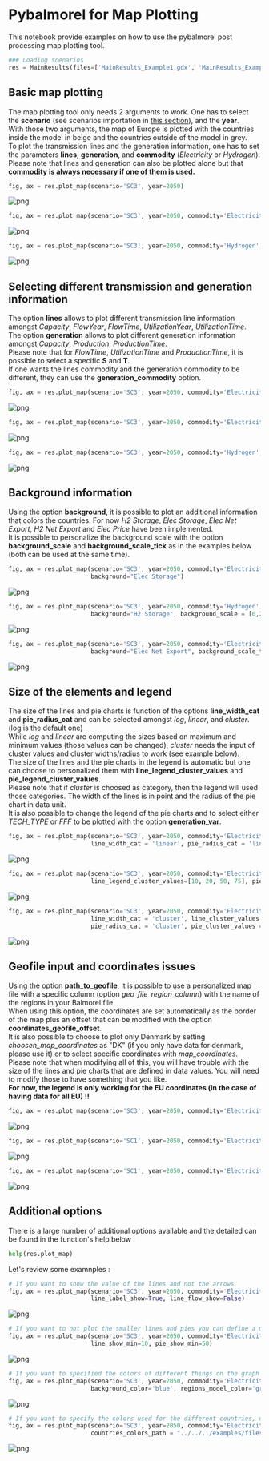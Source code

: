# Pybalmorel for Map Plotting

This notebook provide examples on how to use the pybalmorel post processing map plotting tool. 

```python
### Loading scenarios
res = MainResults(files=['MainResults_Example1.gdx', 'MainResults_Example2.gdx', 'MainResults_Example3.gdx'], paths='files', scenario_names=['SC1', 'SC2', 'SC3'])
```

## Basic map plotting

The map plotting tool only needs 2 arguments to work. One has to select the **scenario** (see scenarios importation in [this section](postprocessing.md)), and the **year**. \
With those two arguments, the map of Europe is plotted with the countries inside the model in beige and the countries outside of the model in grey. \
To plot the transmission lines and the generation information, one has to set the parameters **lines**, **generation**, and **commodity** (*Electricity* or *Hydrogen*). \
Please note that lines and generation can also be plotted alone but that **commodity is always necessary if one of them is used.**


```python
fig, ax = res.plot_map(scenario='SC3', year=2050)
```
    
![png](../img/PostProcessing_map_files/MapPlotting_4_2.png)
    

```python
fig, ax = res.plot_map(scenario='SC3', year=2050, commodity='Electricity', lines='Capacity', generation='Capacity')
```
   
![png](../img/PostProcessing_map_files/MapPlotting_5_2.png)

```python
fig, ax = res.plot_map(scenario='SC3', year=2050, commodity='Hydrogen', lines='Capacity')
```

![png](../img/PostProcessing_map_files/MapPlotting_6_2.png)


## Selecting different transmission and generation information

The option **lines** allows to plot different transmission line information amongst *Capacity*, *FlowYear*, *FlowTime*, *UtilizationYear*, *UtilizationTime*. \
The option **generation** allows to plot different generation information amongst *Capacity*, *Production*, *ProductionTime*. \
Please note that for *FlowTime*, *UtilizationTime* and *ProductionTime*, it is possible to select a specific **S** and **T**. \
If one wants the lines commodity and the generation commodity to be different, they can use the **generation_commodity** option.


```python
fig, ax = res.plot_map(scenario='SC3', year=2050, commodity='Electricity', lines='FlowYear', generation='Production')
```

![png](../img/PostProcessing_map_files/MapPlotting_8_2.png)


```python
fig, ax = res.plot_map(scenario='SC3', year=2050, commodity='Electricity', lines='FlowTime', generation='ProductionTime', S='S08', T='T076')
```
    
![png](../img/PostProcessing_map_files/MapPlotting_9_2.png)
    

```python
fig, ax = res.plot_map(scenario='SC3', year=2050, commodity='Hydrogen', generation_commodity='Electricity', lines='UtilizationYear', generation='Production')
```

![png](../img/PostProcessing_map_files/MapPlotting_10_2.png)
    

## Background information

Using the option **background**, it is possible to plot an additional information that colors the countries. For now *H2 Storage*, *Elec Storage*, *Elec Net Export*, *H2 Net Export* and *Elec Price* have been implemented. \
It is possible to personalize the background scale with the option **background_scale** and **background_scale_tick** as in the examples below (both can be used at the same time).


```python
fig, ax = res.plot_map(scenario='SC3', year=2050, commodity='Electricity', lines='Capacity', generation='Capacity', 
                       background="Elec Storage")
```
 
![png](../img/PostProcessing_map_files/MapPlotting_12_3.png)
    

```python
fig, ax = res.plot_map(scenario='SC3', year=2050, commodity='Hydrogen', lines='Capacity', generation='Capacity', 
                       background="H2 Storage", background_scale = [0,25])
```
    
![png](../img/PostProcessing_map_files/MapPlotting_13_3.png)

```python
fig, ax = res.plot_map(scenario='SC3', year=2050, commodity='Electricity', lines='FlowYear', generation='Production', 
                       background="Elec Net Export", background_scale_tick = 20)
```

![png](../img/PostProcessing_map_files/MapPlotting_14_3.png)


## Size of the elements and legend 

The size of the lines and pie charts is function of the options **line_width_cat** and **pie_radius_cat** and can be selected amongst *log*, *linear*, and *cluster*. (log is the default one) \
While *log* and *linear* are computing the sizes based on maximum and minimum values (those values can be changed), *cluster* needs the input of cluster values and cluster widths/radius to work (see example below). \
The size of the lines and the pie charts in the legend is automatic but one can choose to personalized them with **line_legend_cluster_values** and **pie_legend_cluster_values**. \
Please note that if *cluster* is choosed as category, then the legend will used those categories. The width of the lines is in point and the radius of the pie chart in data unit. \
It is also possible to change the legend of the pie charts and to select either *TECH_TYPE* or *FFF* to be plotted with the option **generation_var**.


```python
fig, ax = res.plot_map(scenario='SC3', year=2050, commodity='Electricity', lines='Capacity', generation='Capacity', generation_var='TECH_TYPE',
                       line_width_cat = 'linear', pie_radius_cat = 'linear')
```

![png](../img/PostProcessing_map_files/MapPlotting_16_2.png)

```python
fig, ax = res.plot_map(scenario='SC3', year=2050, commodity='Electricity', lines='Capacity', generation='Capacity', generation_var='FFF',
                       line_legend_cluster_values=[10, 20, 50, 75], pie_legend_cluster_values=[10, 100, 300, 500])
```

![png](../img/PostProcessing_map_files/MapPlotting_17_2.png)

```python
fig, ax = res.plot_map(scenario='SC3', year=2050, commodity='Electricity', lines='Capacity', generation='Capacity',
                       line_width_cat = 'cluster', line_cluster_values = [5, 10, 40, 80], line_cluster_widths = [0.5, 2, 5, 12],
                       pie_radius_cat = 'cluster', pie_cluster_values = [50, 100, 300, 500], pie_cluster_radius = [0.2, 0.5, 1, 1.5])
```

![png](../img/PostProcessing_map_files/MapPlotting_18_2.png)
    

## Geofile input and coordinates issues

Using the option **path_to_geofile**, it is possible to use a personalized map file with a specific column (option *geo_file_region_column*) with the name of the regions in your Balmorel file. \
When using this option, the coordinates are set automatically as the border of the map plus an offset that can be modified with the option **coordinates_geofile_offset**. \
It is also possible to choose to plot only Denmark by setting *choosen_map_coordinates* as "DK" (if you only have data for denmark, please use it) or to select specific coordinates with *map_coordinates*. \
Please note that when modifying all of this, you will have trouble with the size of the lines and pie charts that are defined in data values. You will need to modify those to have something that you like. \
**For now, the legend is only working for the EU coordinates (in the case of having data for all EU) !!**


```python
fig, ax = res.plot_map(scenario='SC3', year=2050, commodity='Electricity', path_to_geofile="../../../examples/files/Geofile_Example.geojson")
```
    
![png](../img/PostProcessing_map_files/MapPlotting_20_2.png)
    

```python
fig, ax = res.plot_map(scenario='SC1', year=2050, commodity='Electricity', lines='Capacity', generation='Capacity')
```

![png](../img/PostProcessing_map_files/MapPlotting_21_2.png)
    

```python
fig, ax = res.plot_map(scenario='SC1', year=2050, commodity='Electricity', lines='Capacity', generation='Capacity', choosen_map_coordinates="DK")
```

![png](../img/PostProcessing_map_files/MapPlotting_22_2.png)
    

## Additional options

There is a large number of additional options available and the detailed can be found in the function's help below :


```python
help(res.plot_map)
```

Let's review some examnples :

```python
# If you want to show the value of the lines and not the arrows
fig, ax = res.plot_map(scenario='SC3', year=2050, commodity='Electricity', lines='UtilizationYear', generation='Capacity',
                       line_label_show=True, line_flow_show=False)
```

![png](../img/PostProcessing_map_files/MapPlotting_25_2.png)
    
```python
# If you want to not plot the smaller lines and pies you can define a minimum value
fig, ax = res.plot_map(scenario='SC3', year=2050, commodity='Electricity', lines='FlowYear', generation='Capacity',
                       line_show_min=10, pie_show_min=50)
```
    
![png](../img/PostProcessing_map_files/MapPlotting_26_2.png)
    
```python
# If you want to specified the colors of different things on the graph
fig, ax = res.plot_map(scenario='SC3', year=2050, commodity='Electricity', lines='FlowYear', generation='Capacity',
                       background_color='blue', regions_model_color='green', regions_ext_color='red', line_color='black')
```
    
![png](../img/PostProcessing_map_files/MapPlotting_27_2.png)
    
```python
# If you want to specify the colors used for the different countries, using a csv file (this coloring has the priority on everything) 
fig, ax = res.plot_map(scenario='SC3', year=2050, commodity='Electricity', lines='FlowYear', generation='Production',
                       countries_colors_path = "../../../examples/files/countries_colors_example.csv")
```
![png](../img/PostProcessing_map_files/MapPlotting_28_2.png)